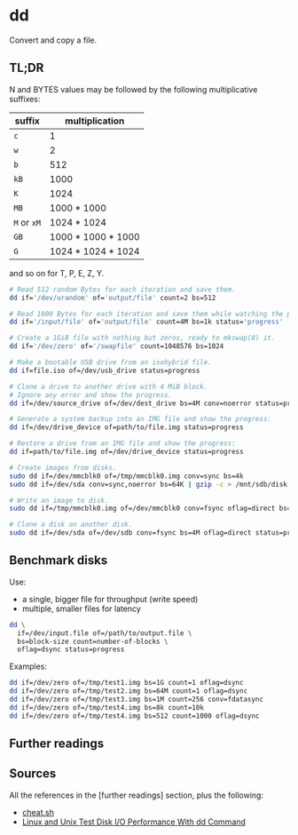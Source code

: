# dd

Convert and copy a file.

## TL;DR

N and BYTES values may be followed by the following multiplicative suffixes:

| suffix      | multiplication      |
| ----------- | ------------------- |
| `c`         | 1                   |
| `w`         | 2                   |
| `b`         | 512                 |
| `kB`        | 1000                |
| `K`         | 1024                |
| `MB`        | 1000 * 1000         |
| `M` or `xM` | 1024 * 1024         |
| `GB`        | 1000 \* 1000 * 1000 |
| `G`         | 1024 \* 1024 * 1024 |

and so on for T, P, E, Z, Y.

```sh
# Read 512 random Bytes for each iteration and save them.
dd if='/dev/urandom' of='output/file' count=2 bs=512

# Read 1000 Bytes for each iteration and save them while watching the progress.
dd if='/input/file' of='output/file' count=4M bs=1k status='progress'

# Create a 1GiB file with nothing but zeros, ready to mkswap(8) it.
dd if='/dev/zero' of='/swapfile' count=1048576 bs=1024

# Make a bootable USB drive from an isohybrid file.
dd if=file.iso of=/dev/usb_drive status=progress

# Clone a drive to another drive with 4 MiB block.
# Ignore any error and show the progress.
dd if=/dev/source_drive of=/dev/dest_drive bs=4M conv=noerror status=progress

# Generate a system backup into an IMG file and show the progress:
dd if=/dev/drive_device of=path/to/file.img status=progress

# Restore a drive from an IMG file and show the progress:
dd if=path/to/file.img of=/dev/drive_device status=progress

# Create images from disks.
sudo dd if=/dev/mmcblk0 of=/tmp/mmcblk0.img conv=sync bs=4k
sudo dd if=/dev/sda conv=sync,noerror bs=64K | gzip -c > /mnt/sdb/disk.img.gz

# Write an image to disk.
sudo dd if=/tmp/mmcblk0.img of=/dev/mmcblk0 conv=fsync oflag=direct bs=4M status=progress

# Clone a disk on another disk.
sudo dd if=/dev/sda of=/dev/sdb conv=fsync bs=4M oflag=direct status=progress
```

## Benchmark disks

Use:

- a single, bigger file for throughput (write speed)
- multiple, smaller files for latency

```sh
dd \
  if=/dev/input.file of=/path/to/output.file \
  bs=block-size count=number-of-blocks \
  oflag=dsync status=progress
```

Examples:

```sh
dd if=/dev/zero of=/tmp/test1.img bs=1G count=1 oflag=dsync
dd if=/dev/zero of=/tmp/test2.img bs=64M count=1 oflag=dsync
dd if=/dev/zero of=/tmp/test3.img bs=1M count=256 conv=fdatasync
dd if=/dev/zero of=/tmp/test4.img bs=8k count=10k
dd if=/dev/zero of=/tmp/test4.img bs=512 count=1000 oflag=dsync
```

## Further readings

## Sources

All the references in the [further readings] section, plus the following:

- [cheat.sh]
- [Linux and Unix Test Disk I/O Performance With dd Command]

<!-- upstream -->
<!-- internal references -->
<!-- external references -->
[cheat.sh]: https://cheat.sh/dd
[how to create a disk image in linux]: https://itstillworks.com/clone-hard-drive-ubuntu-6884403.html
[linux and unix test disk i/o performance with dd command]: https://www.cyberciti.biz/faq/howto-linux-unix-test-disk-performance-with-dd-command/
